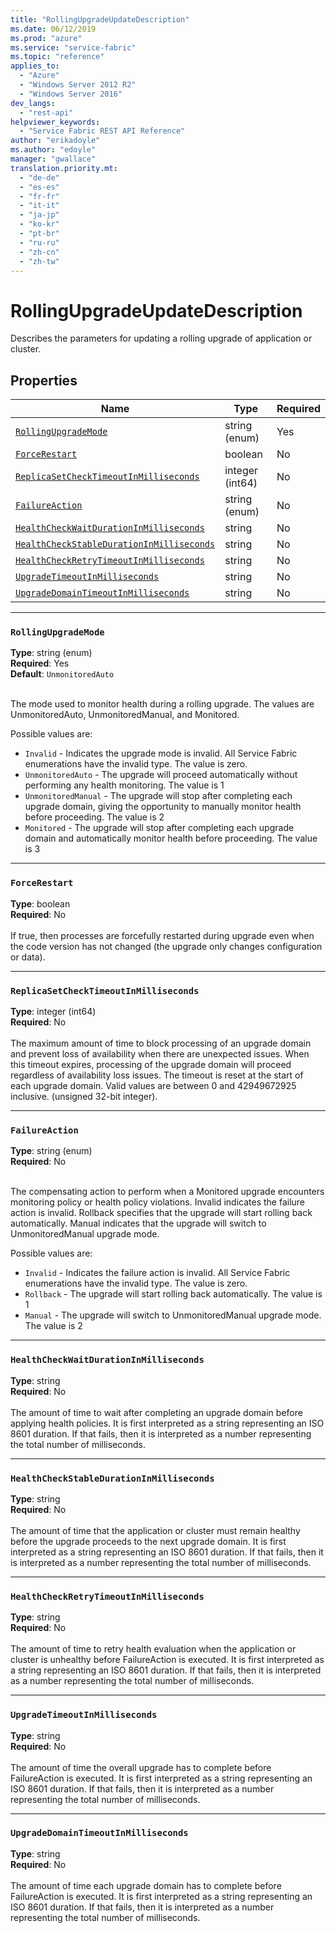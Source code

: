 ```yaml
---
title: "RollingUpgradeUpdateDescription"
ms.date: 06/12/2019
ms.prod: "azure"
ms.service: "service-fabric"
ms.topic: "reference"
applies_to: 
  - "Azure"
  - "Windows Server 2012 R2"
  - "Windows Server 2016"
dev_langs: 
  - "rest-api"
helpviewer_keywords: 
  - "Service Fabric REST API Reference"
author: "erikadoyle"
ms.author: "edoyle"
manager: "gwallace"
translation.priority.mt: 
  - "de-de"
  - "es-es"
  - "fr-fr"
  - "it-it"
  - "ja-jp"
  - "ko-kr"
  - "pt-br"
  - "ru-ru"
  - "zh-cn"
  - "zh-tw"
---
```

# RollingUpgradeUpdateDescription

Describes the parameters for updating a rolling upgrade of application or cluster.

## Properties
| Name | Type | Required |
| --- | --- | --- |
| [`RollingUpgradeMode`](#rollingupgrademode) | string (enum) | Yes |
| [`ForceRestart`](#forcerestart) | boolean | No |
| [`ReplicaSetCheckTimeoutInMilliseconds`](#replicasetchecktimeoutinmilliseconds) | integer (int64) | No |
| [`FailureAction`](#failureaction) | string (enum) | No |
| [`HealthCheckWaitDurationInMilliseconds`](#healthcheckwaitdurationinmilliseconds) | string | No |
| [`HealthCheckStableDurationInMilliseconds`](#healthcheckstabledurationinmilliseconds) | string | No |
| [`HealthCheckRetryTimeoutInMilliseconds`](#healthcheckretrytimeoutinmilliseconds) | string | No |
| [`UpgradeTimeoutInMilliseconds`](#upgradetimeoutinmilliseconds) | string | No |
| [`UpgradeDomainTimeoutInMilliseconds`](#upgradedomaintimeoutinmilliseconds) | string | No |

____
### `RollingUpgradeMode`
__Type__: string (enum) <br/>
__Required__: Yes<br/>
__Default__: `UnmonitoredAuto` <br/>
<br/>


The mode used to monitor health during a rolling upgrade. The values are UnmonitoredAuto, UnmonitoredManual, and Monitored.

Possible values are: 

  - `Invalid` - Indicates the upgrade mode is invalid. All Service Fabric enumerations have the invalid type. The value is zero.
  - `UnmonitoredAuto` - The upgrade will proceed automatically without performing any health monitoring. The value is 1
  - `UnmonitoredManual` - The upgrade will stop after completing each upgrade domain, giving the opportunity to manually monitor health before proceeding. The value is 2
  - `Monitored` - The upgrade will stop after completing each upgrade domain and automatically monitor health before proceeding. The value is 3



____
### `ForceRestart`
__Type__: boolean <br/>
__Required__: No<br/>
<br/>
If true, then processes are forcefully restarted during upgrade even when the code version has not changed (the upgrade only changes configuration or data).

____
### `ReplicaSetCheckTimeoutInMilliseconds`
__Type__: integer (int64) <br/>
__Required__: No<br/>
<br/>
The maximum amount of time to block processing of an upgrade domain and prevent loss of availability when there are unexpected issues. When this timeout expires, processing of the upgrade domain will proceed regardless of availability loss issues. The timeout is reset at the start of each upgrade domain. Valid values are between 0 and 42949672925 inclusive. (unsigned 32-bit integer).

____
### `FailureAction`
__Type__: string (enum) <br/>
__Required__: No<br/>
<br/>


The compensating action to perform when a Monitored upgrade encounters monitoring policy or health policy violations.
Invalid indicates the failure action is invalid. Rollback specifies that the upgrade will start rolling back automatically.
Manual indicates that the upgrade will switch to UnmonitoredManual upgrade mode.


Possible values are: 

  - `Invalid` - Indicates the failure action is invalid. All Service Fabric enumerations have the invalid type. The value is zero.
  - `Rollback` - The upgrade will start rolling back automatically. The value is 1
  - `Manual` - The upgrade will switch to UnmonitoredManual upgrade mode. The value is 2



____
### `HealthCheckWaitDurationInMilliseconds`
__Type__: string <br/>
__Required__: No<br/>
<br/>
The amount of time to wait after completing an upgrade domain before applying health policies. It is first interpreted as a string representing an ISO 8601 duration. If that fails, then it is interpreted as a number representing the total number of milliseconds.

____
### `HealthCheckStableDurationInMilliseconds`
__Type__: string <br/>
__Required__: No<br/>
<br/>
The amount of time that the application or cluster must remain healthy before the upgrade proceeds to the next upgrade domain. It is first interpreted as a string representing an ISO 8601 duration. If that fails, then it is interpreted as a number representing the total number of milliseconds.

____
### `HealthCheckRetryTimeoutInMilliseconds`
__Type__: string <br/>
__Required__: No<br/>
<br/>
The amount of time to retry health evaluation when the application or cluster is unhealthy before FailureAction is executed. It is first interpreted as a string representing an ISO 8601 duration. If that fails, then it is interpreted as a number representing the total number of milliseconds.

____
### `UpgradeTimeoutInMilliseconds`
__Type__: string <br/>
__Required__: No<br/>
<br/>
The amount of time the overall upgrade has to complete before FailureAction is executed. It is first interpreted as a string representing an ISO 8601 duration. If that fails, then it is interpreted as a number representing the total number of milliseconds.

____
### `UpgradeDomainTimeoutInMilliseconds`
__Type__: string <br/>
__Required__: No<br/>
<br/>
The amount of time each upgrade domain has to complete before FailureAction is executed. It is first interpreted as a string representing an ISO 8601 duration. If that fails, then it is interpreted as a number representing the total number of milliseconds.
